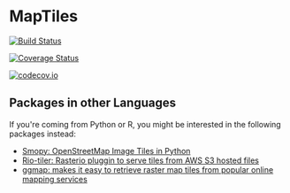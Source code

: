 # MapTiles

[![Build Status](https://travis-ci.org/yeesian/MapTiles.jl.svg?branch=master)](https://travis-ci.org/yeesian/MapTiles.jl)

[![Coverage Status](https://coveralls.io/repos/yeesian/MapTiles.jl/badge.svg?branch=master&service=github)](https://coveralls.io/github/yeesian/MapTiles.jl?branch=master)

[![codecov.io](http://codecov.io/github/yeesian/MapTiles.jl/coverage.svg?branch=master)](http://codecov.io/github/yeesian/MapTiles.jl?branch=master)

## Packages in other Languages
If you're coming from Python or R, you might be interested in the following packages instead:
- [Smopy: OpenStreetMap Image Tiles in Python](https://github.com/rossant/smopy)
- [Rio-tiler: Rasterio pluggin to serve tiles from AWS S3 hosted files](https://github.com/mapbox/rio-tiler)
- [ggmap: makes it easy to retrieve raster map tiles from popular online mapping services](https://github.com/dkahle/ggmap)
